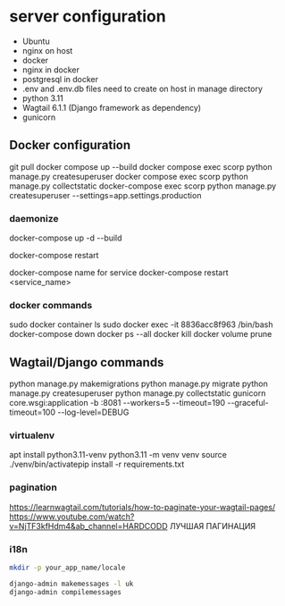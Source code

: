 # server configuration
- Ubuntu
- nginx on host
- docker
- nginx in docker
- postgresql in docker
- .env and .env.db files need to create on host in manage directory
- python 3.11
- Wagtail 6.1.1 (Django framework as dependency)
- gunicorn

## Docker configuration
git pull
docker compose up  --build
docker compose exec scorp python manage.py createsuperuser
docker compose exec scorp python manage.py collectstatic
docker-compose exec scorp python manage.py createsuperuser --settings=app.settings.production
### daemonize

docker-compose up -d --build

docker-compose restart

docker-compose name for service
docker-compose restart <service_name>


### docker commands

sudo docker container ls
sudo docker exec -it 8836acc8f963 /bin/bash
docker-compose down
docker ps --all
docker kill <name>
docker volume prune

## Wagtail/Django commands

python manage.py makemigrations
python manage.py migrate
python manage.py createsuperuser
python manage.py collectstatic
gunicorn core.wsgi:application -b :8081  --workers=5   --timeout=190 --graceful-timeout=100 --log-level=DEBUG

### virtualenv
apt install python3.11-venv
python3.11 -m venv venv
source ./venv/bin/activatepip  install -r requirements.txt

### pagination
https://learnwagtail.com/tutorials/how-to-paginate-your-wagtail-pages/
https://www.youtube.com/watch?v=NjTF3kfHdm4&ab_channel=HARDCODD ЛУЧШАЯ ПАГИНАЦИЯ


### i18n
```bash
mkdir -p your_app_name/locale
```

```bash
django-admin makemessages -l uk
django-admin compilemessages
```